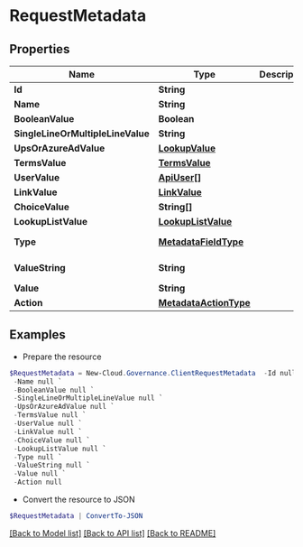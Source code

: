 # RequestMetadata
## Properties

Name | Type | Description | Notes
------------ | ------------- | ------------- | -------------
**Id** | **String** |  | [optional] 
**Name** | **String** |  | [optional] 
**BooleanValue** | **Boolean** |  | [optional] 
**SingleLineOrMultipleLineValue** | **String** |  | [optional] 
**UpsOrAzureAdValue** | [**LookupValue**](LookupValue.md) |  | [optional] 
**TermsValue** | [**TermsValue**](TermsValue.md) |  | [optional] 
**UserValue** | [**ApiUser[]**](ApiUser.md) |  | [optional] 
**LinkValue** | [**LinkValue**](LinkValue.md) |  | [optional] 
**ChoiceValue** | **String[]** |  | [optional] 
**LookupListValue** | [**LookupListValue**](LookupListValue.md) |  | [optional] 
**Type** | [**MetadataFieldType**](MetadataFieldType.md) |  | [optional] [readonly] 
**ValueString** | **String** |  | [optional] [readonly] 
**Value** | **String** |  | [optional] 
**Action** | [**MetadataActionType**](MetadataActionType.md) |  | [optional] 

## Examples

- Prepare the resource
```powershell
$RequestMetadata = New-Cloud.Governance.ClientRequestMetadata  -Id null `
 -Name null `
 -BooleanValue null `
 -SingleLineOrMultipleLineValue null `
 -UpsOrAzureAdValue null `
 -TermsValue null `
 -UserValue null `
 -LinkValue null `
 -ChoiceValue null `
 -LookupListValue null `
 -Type null `
 -ValueString null `
 -Value null `
 -Action null
```

- Convert the resource to JSON
```powershell
$RequestMetadata | ConvertTo-JSON
```

[[Back to Model list]](../README.md#documentation-for-models) [[Back to API list]](../README.md#documentation-for-api-endpoints) [[Back to README]](../README.md)

